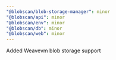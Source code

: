 ```yaml
---
"@blobscan/blob-storage-manager": minor
"@blobscan/api": minor
"@blobscan/env": minor
"@blobscan/db": minor
"@blobscan/web": minor
---
```


Added Weavevm blob storage support
